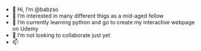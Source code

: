 - 👋 Hi, I’m @babzso
- 👀 I’m interested in many different thigs as a mid-aged fellow
- 🌱 I’m currently learning python and go to create my interactive webpage on Udemy
- 💞️ I’m not looking to collaborate just yet
- 📫 

<!---
babzso/babzso is a ✨ special ✨ repository because its `README.md` (this file) appears on your GitHub profile.
You can click the Preview link to take a look at your changes.
--->
